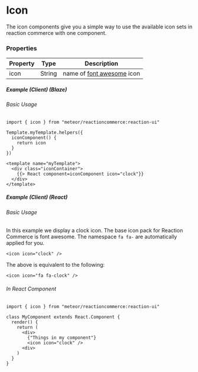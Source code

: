 # Icon

The icon components give you a simple way to use the available icon sets in reaction commerce with one component.

### Properties

Property                       | Type     | Description
------------------------------ | -------- | -----------------------------------------------------------------------------
icon                           | String   | name of [font awesome](https://fortawesome.github.io/Font-Awesome/) icon

##### Example (Client) (Blaze)

###### Basic Usage

```
import { icon } from "meteor/reactioncommerce:reaction-ui"

Template.myTemplate.helpers({
  iconComponent() {
    return icon
  }
})
```

```
<template name="myTemplate">
  <div class="iconContainer">
    {{> React component=iconComponent icon="clock"}}
  </div>
</template>
```
##### Example (Client) (React)

###### Basic Usage
In this example we display a clock icon. The base icon pack for Reaction Commerce is font awesome. The namespace `fa fa-` are automatically applied for you.

```
<icon icon="clock" />
```

The above is equivalent to the following:

```
<icon icon="fa fa-clock" />
```

###### In React Component
```
import { icon } from "meteor/reactioncommerce:reaction-ui"

class MyComponent extends React.Component {
  render() {
    return (
      <div>
        {"Things in my component"}
        <icon icon="clock" />
      <div>
    )
  }
}
```
